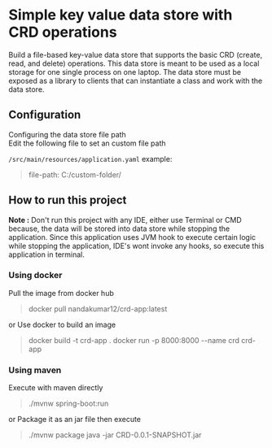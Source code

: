 
# Simple key value data store with CRD operations
Build a file-based key-value data store that supports the basic CRD (create, read, and delete) operations. This data store is meant to be used as a local storage for one single process on one laptop. The data store must be exposed as a library to clients that can instantiate a class and work with the data store.
## Configuration
Configuring the data store file path <br>
Edit the following file to set an custom file path

`/src/main/resources/application.yaml`
example: 
> file-path: C:/custom-folder/

## How to run this project
**Note :** Don't run this project with any IDE, either use Terminal or CMD
because, the data will be stored into data store while stopping the application.
Since this application uses JVM hook to execute certain logic while stopping the application, IDE's wont invoke any hooks, so execute this application in terminal.

### Using docker
Pull the image from docker hub
> docker pull nandakumar12/crd-app:latest

or Use docker to build an image
> docker build -t crd-app .
> docker run -p 8000:8000 --name crd crd-app

### Using maven
Execute with maven directly
> ./mvnw spring-boot:run

or Package it as an jar file then execute
> ./mvnw package
> java -jar CRD-0.0.1-SNAPSHOT.jar


